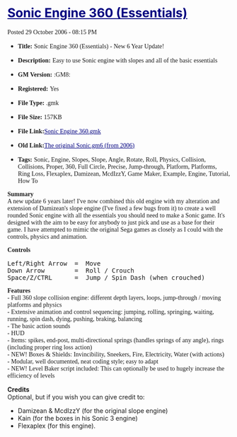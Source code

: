 # [<font color="#000080"><span lang="zxx"><u>Sonic Engine 360 (Essentials)</u></span></font>](http://gmc.yoyogames.com/index.php?showtopic=252317)

<font face="Liberation Serif, serif">Posted 29 October 2006 - 08:15 PM</font>

*   **<font face="Liberation Serif, serif">Title:</font>** <font face="Liberation Serif, serif">Sonic Engine 360 (Essentials) - New 6 Year Update!</font>

*   **<font face="Liberation Serif, serif">Description:</font>** <font face="Liberation Serif, serif">Easy to use Sonic engine with slopes and all of the basic essentials</font>

*   **<font face="Liberation Serif, serif">GM Version:</font>** <font face="Liberation Serif, serif">:GM8:</font>

*   **<font face="Liberation Serif, serif">Registered:</font>** <font face="Liberation Serif, serif">Yes</font>

*   **<font face="Liberation Serif, serif">File Type:</font>** <font face="Liberation Serif, serif">.gmk</font>

*   **<font face="Liberation Serif, serif">File Size:</font>** <font face="Liberation Serif, serif">157KB</font>

*   **<font face="Liberation Serif, serif">File Link:</font>**[<font color="#000080"><font face="Liberation Serif, serif"><span lang="zxx"><u>Sonic Engine 360.gmk</u></span></font></font>](http://64digits.com/download.php?g=1&id=5637)

*   **<font face="Liberation Serif, serif">Old Link:</font>**[<font color="#000080"><font face="Liberation Serif, serif"><span lang="zxx"><u>The original Sonic.gm6 (from 2006)</u></span></font></font>](http://www.box.net/shared/zbsrxpnso4)

*   **<font face="Liberation Serif, serif">Tags:</font>** <font face="Liberation Serif, serif">Sonic, Engine, Slopes, Slope, Angle, Rotate, Roll, Physics, Collision, Collisions, Proper, 360, Full Circle, Precise, Jump-through, Platform, Platforms, Ring Loss, Flexaplex, Damizean, McdIzzY, Game Maker, Example, Engine, Tutorial, How To</font>

**<font face="Liberation Serif, serif">Summary</font>**  
<font face="Liberation Serif, serif">A new update 6 years later! I've now combined this old engine with my alteration and extension of Damizean's slope engine (I've fixed a few bugs from it) to create a well rounded Sonic engine with all the essentials you should need to make a Sonic game. It's designed with the aim to be easy for anybody to just pick and use as a base for their game. I have attempted to mimic the original Sega games as closely as I could with the controls, physics and animation.</font>  

**<font face="Liberation Serif, serif">Controls</font>**

<pre class="western">Left/Right Arrow  =  Move
Down Arrow        =  Roll / Crouch
Space/Z/CTRL      =  Jump / Spin Dash (when crouched)</pre>

**<font face="Liberation Serif, serif">Features</font>**  
<font face="Liberation Serif, serif">- Full 360 slope collision engine: different depth layers, loops, jump-through / moving platforms and physics</font>  
<font face="Liberation Serif, serif">- Extensive animation and control sequencing: jumping, rolling, springing, waiting, running, spin dash, dying, pushing, braking, balancing</font>  
<font face="Liberation Serif, serif">- The basic action sounds</font>  
<font face="Liberation Serif, serif">- HUD</font>  
<font face="Liberation Serif, serif">- Items: spikes, end-post, multi-directional springs (handles springs of any angle), rings (including proper ring loss action)</font>  
<font face="Liberation Serif, serif">- NEW! Boxes & Shields: Invincibility, Sneekers, Fire, Electricity, Water (with actions)</font>  
<font face="Liberation Serif, serif">- Modular, well documented, neat coding style; easy to adapt</font>  
<font face="Liberation Serif, serif">- NEW! Level Baker script included: This can optionally be used to hugely increase the efficiency of levels</font>

**Credits**  
Optional, but if you wish you can give credit to:  
- Damizean & McdIzzY (for the original slope engine)  
- Kain (for the boxes in his Sonic 3 engine)  
- Flexaplex (for this engine).
